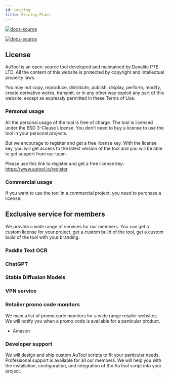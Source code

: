 ```yaml
---
id: pricing
title: Pricing Plans
---
```

[![docs-source](https://img.shields.io/badge/version--8.0.0-eightshift--boilerplate-red?style=for-the-badge&logo=)](https://github.com/infinum/eightshift-boilerplate)

[![docs-source](https://img.shields.io/badge/version--3.0.0-eightshift--boilerplate--plugin-important?style=for-the-badge&logo=)](https://github.com/infinum/eightshift-boilerplate)

## License
AuTool is an open-source tool developed and maintained by Danalite PTE LTD. All the content of this website is protected by copyright and intellectual property laws. 

You may not copy, reproduce, distribute, publish, display, perform, modify, create derivative works, transmit, or in any other way exploit any part of this website, except as expressly permitted in these Terms of Use.

### Personal usage
All the personal usage of the tool is free of charge. The tool is licensed under the BSD 3-Clause License. You don't need to buy a license to use the tool in your personal projects.

But we encourage to register and get a free license key. With the license key, you will get access to the latest version of the tool and you will be able to get support from our team.

Please use this link to register and get a free license key: https://www.autool.io/register

### Commercial usage
If you want to use the tool in a commercial project, you need to purchase a license. 


## Exclusive service for members
We provide a wide range of services for our members. You can get a custom license for your project, get a custom build of the tool, get a custom build of the tool with your branding. 

### Paddle Text OCR

### ChatGPT

### Stable Diffusion Models

### VPN service

### Retailer promo code monitors
We main a list of promo code monitors for a wide range retailer websites. We will notify you when a promo code is available for a particular product.

- Amazon

### Developer support
We will design and ship custom AuTool scripts to fit your particular needs. Professional support is available for all our members. We will help you with the installation, configuration, and integration of the AuTool script into your project.